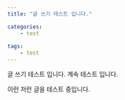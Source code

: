 ```yaml
---
title: "글 쓰기 테스트 입니다."

categories:
    - test
    
tags:
    - test    
---
```


글 쓰기 테스트 입니다.
계속 테스트 입니다.

이런 저런 글을 테스트 중입니다.

